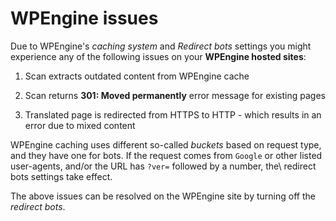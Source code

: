 # WPEngine issues

Due to WPEngine's *caching system* and *Redirect bots* settings you
might experience any of the following issues on your **WPEngine hosted
sites**:

1. Scan extracts outdated content from WPEngine cache<br>

2. Scan returns **301: Moved permanently** error message for existing
   pages<br>

3. Translated page is redirected from HTTPS to HTTP - which results in
   an error due to mixed content

WPEngine caching uses different so-called _buckets_ based on request
 type, and they have one for bots. If the request comes from `Google`
 or other listed user-agents, and/or the URL has `?ver=` followed by a
 number, the\ redirect bots settings take effect.
 
 The above issues can be resolved on the WPEngine site by turning off
 the *redirect bots*.

